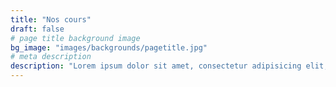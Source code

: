 ```yaml
---
title: "Nos cours"
draft: false
# page title background image
bg_image: "images/backgrounds/pagetitle.jpg"
# meta description
description: "Lorem ipsum dolor sit amet, consectetur adipisicing elit, sed do eiusmod tempor incididunt ut labore. dolore magna aliqua. Ut enim ad minim veniam, quis nostrud."
---
```

